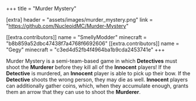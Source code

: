 +++
title = "Murder Mystery"

[extra]
header = "assets/images/murder_mystery.png"
link = "https://github.com/NucleoidMC/Murder-Mystery"

[[extra.contributors]]
name = "SmellyModder"
minecraft = "b8b859a52dbc47438f7a4768f6692606"
[[extra.contributors]]
name = "Gegy"
minecraft = "c3ed4d52fb4f4964ba1b9cda2453741e"
+++

Murder Mystery is a semi-team-based game in which **Detectives** must shoot the **Murderer** before they kill all of the **Innocent** players! If the **Detective** is murdered, an **Innocent** player is able to pick up their bow. If the **Detective** shoots the wrong person, they may die as well. **Innocent** players can additionally gather coins, which, when they accumulate enough, grants them an arrow that they can use to shoot the **Murderer**.